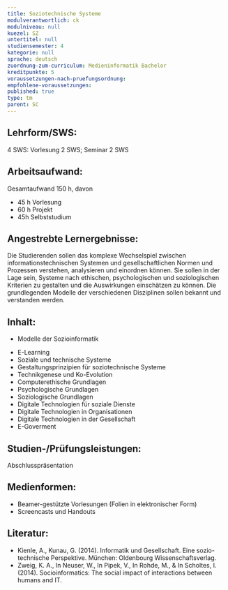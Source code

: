 ```yaml
---
title: Soziotechnische Systeme
modulverantwortlich: ck
modulniveau: null
kuezel: SZ
untertitel: null
studiensemester: 4
kategorie: null
sprache: deutsch
zuordnung-zum-curriculum: Medieninformatik Bachelor
kreditpunkte: 5
voraussetzungen-nach-pruefungsordnung:
empfohlene-voraussetzungen: 
published: true
type: tm
parent: SC
---
```


## Lehrform/SWS: 

4 SWS: Vorlesung 2 SWS; Seminar 2 SWS


## Arbeitsaufwand:
Gesamtaufwand 150 h, davon 

- 45 h Vorlesung 
- 60 h Projekt
- 45h Selbststudium 

## Angestrebte Lernergebnisse:
Die Studierenden sollen das komplexe Wechselspiel zwischen informationstechnischen Systemen und gesellschaftlichen Normen und Prozessen verstehen, analysieren und einordnen können. Sie sollen in der Lage sein, Systeme nach ethischen, psychologischen und soziologischen Kriterien zu gestalten und die Auswirkungen einschätzen zu können. Die grundlegenden Modelle der verschiedenen Disziplinen sollen bekannt und verstanden werden.


## Inhalt:
* Modelle der Sozioinformatik

- E-Learning
- Soziale und technische Systeme
- Gestaltungsprinzipien für soziotechnische Systeme
- Technikgenese und Ko-Evolution
- Computerethische Grundlagen
- Psychologische Grundlagen
- Soziologische Grundlagen
- Digitale Technologien für soziale Dienste
- Digitale Technologien in Organisationen
- Digitale Technologien in der Gesellschaft
- E-Goverment

## Studien-/Prüfungsleistungen:
Abschlusspräsentation

## Medienformen:
- Beamer-gestützte Vorlesungen (Folien in elektronischer Form)
- Screencasts und Handouts


## Literatur:
- Kienle, A., Kunau, G.  (2014). Informatik und Gesellschaft. Eine sozio-technische Perspektive. München: Oldenbourg Wissenschaftsverlag.
- Zweig, K. A., In Neuser, W., In Pipek, V., In Rohde, M., & In Scholtes, I. (2014). Socioinformatics: The social impact of interactions between humans and IT.



